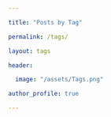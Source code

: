 ```yaml
---

title: "Posts by Tag"

permalink: /tags/

layout: tags

header:

  image: "/assets/Tags.png"

author_profile: true

---
```

